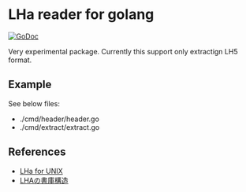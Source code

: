 # LHa reader for golang

[![GoDoc](https://godoc.org/github.com/koron/go-lha?status.svg)](https://godoc.org/github.com/koron/go-lha)

Very experimental package.
Currently this support only extractign LH5 format.

## Example

See below files:

*   ./cmd/header/header.go
*   ./cmd/extract/extract.go

## References

*   [LHa for UNIX](https://github.com/jca02266/lha)
*   [LHAの書庫構造](http://www2m.biglobe.ne.jp/~dolphin/lha/lha-header.htm)
